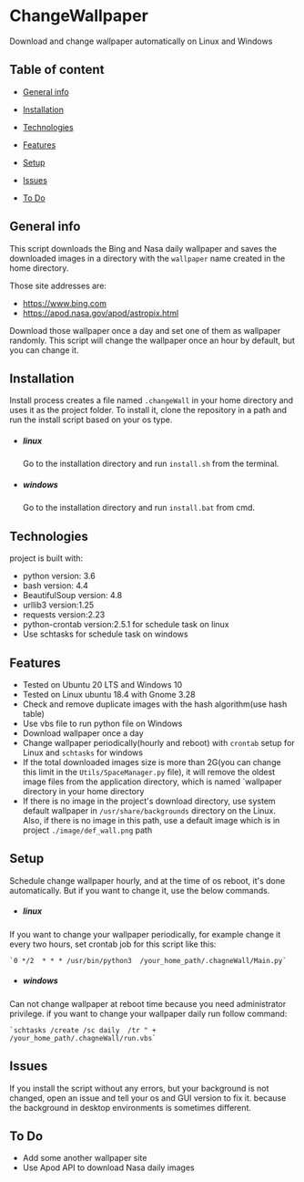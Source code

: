 # ChangeWallpaper
Download and change wallpaper automatically on Linux and Windows

## Table of content

* [General info](#General-info)

* [Installation](#Installation)

* [Technologies](#Technologies)

* [Features](#Features)

* [Setup](#setup)

* [Issues](#Issues)

* [To Do](#To-Do)


## General info

This script downloads the Bing and Nasa daily wallpaper and saves the downloaded images in a directory with the `wallpaper` name created in the home directory.

Those site addresses are:
* https://www.bing.com
* https://apod.nasa.gov/apod/astropix.html

 Download those wallpaper once a day and set one of them as wallpaper randomly. This script will change the wallpaper once an hour by default, but you can change it.
 
## Installation

Install process creates a file named `.changeWall` in your home directory and uses it as the project folder. To install it, clone the repository in a path and run the install script based on your os type.

* ##### linux
    Go to the installation directory and run `install.sh` from the terminal.  

* ##### windows
    Go to the installation directory and run `install.bat` from cmd.

## Technologies

project is built with:
* python version: 3.6
* bash version: 4.4
* BeautifulSoup version: 4.8
* urllib3 version:1.25
* requests version:2.23
* python-crontab version:2.5.1 for schedule task on linux
* Use schtasks for schedule task on windows

## Features

* Tested on Ubuntu 20 LTS and Windows 10
* Tested on Linux ubuntu 18.4 with Gnome 3.28
* Check and remove duplicate images with the hash algorithm(use hash table)
* Use vbs file to run python file on Windows
* Download wallpaper once a day
* Change wallpaper periodically(hourly and reboot) with `crontab` setup for Linux and `schtasks` for windows
* If the total downloaded images size is more than 2G(you can change this limit in the `Utils/SpaceManager.py` file), it will remove the oldest image files from the application directory, which is named `wallpaper directory in your home directory
* If there is no image in the project's download directory, use system default wallpaper in `/usr/share/backgrounds` directory on the Linux. Also, if there is no image in this path, use a default image which is in project `./image/def_wall.png` path

 ## Setup
 
 Schedule change wallpaper hourly, and at the time of os reboot, it's done automatically. But if you want to change it, use the below commands. 
 
* ##### linux
 If you want to change your wallpaper periodically, for example change it every two hours, set crontab job for this script like this:
 
    `0 */2  * * * /usr/bin/python3  /your_home_path/.chagneWall/Main.py`
 
* ##### windows
Can not change wallpaper at reboot time because you need administrator privilege.
 if you want to change your wallpaper daily run follow command:
 
    `schtasks /create /sc daily  /tr " +   /your_home_path/.chagneWall/run.vbs`

 ## Issues

If you install the script without any errors, but your background is not changed, open an issue and tell your os and GUI version to fix it. because the background in desktop environments is sometimes different.  

## To Do
* Add some another wallpaper site 
* Use Apod API to download Nasa daily images
